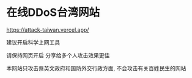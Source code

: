 # 在线DDoS台湾网站

<https://attack-taiwan.vercel.app/>

建议开启科学上网工具

请保持网页开启 分享给多个人攻击效果更佳

本网站只攻击蔡英文政府和国防外交行政方面, 不会攻击有关百姓民生的网站

